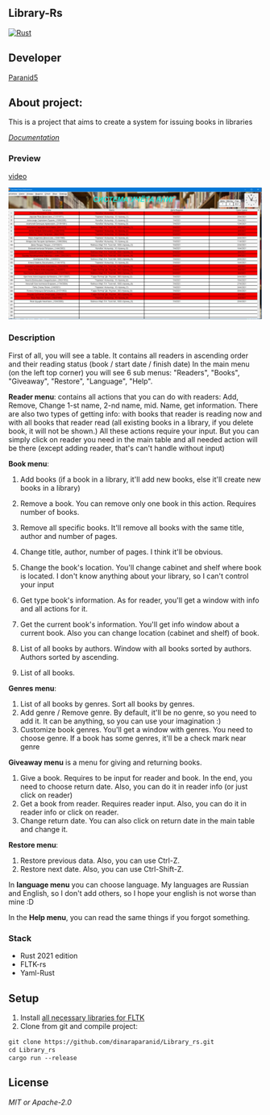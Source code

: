**Library-Rs**
--------------

[![Rust](https://img.shields.io/badge/rust-1.73.0-orange.svg?logo=rust)](https://www.rust-lang.org)

## **Developer**
[Paranid5](https://github.com/dinaraparanid)

## **About project**:
This is a project that aims to create a system for issuing books in libraries

*[Documentation](https://docs.rs/binartree/1.1.9/booklibrs/)*

### **Preview**

[video](preview.webm)

![1](screen.png)

### **Description**
First of all, you will see a table.
It contains all readers in ascending order and their reading status (book / start date / finish date)
In the main menu (on the left top corner) you will see 6 sub menus: "Readers", "Books", "Giveaway", "Restore", "Language", "Help".

**Reader menu**: contains all actions that you can do with readers: Add, Remove, Change 1-st name, 2-nd name, mid. Name, get information.
There are also two types of getting info: with books that reader is reading now and with all books that reader read
(all existing books in a library, if you delete book, it will not be shown.) 
All these actions require your input. But you can simply click on reader you need in the main table and all needed action will be there
(except adding reader, that's can't handle without input)

**Book menu**:
1) Add books (if a book in a library, it'll add new books, else it'll create new books in a library)
2) Remove a book. You can remove only one book in this action. Requires number of books.
3) Remove all specific books. It'll remove all books with the same title, author and number of pages.
4) Change title, author, number of pages. I think it'll be obvious.
5) Change the book's location.
   You'll change cabinet and shelf where book is located.
   I don't know anything about your library, so I can't
   control your input

6) Get type book's information. As for reader, you'll get a window with info and all actions for it.
7) Get the current book's information. You'll get info window about a current book. Also you can change location (cabinet and shelf) of book.
8) List of all books by authors. Window with all books sorted by authors. Authors sorted by ascending.
9) List of all books.

**Genres menu**:
1) List of all books by genres. Sort all books by genres.
2) Add genre / Remove genre. By default, it'll be no genre, so you need to add it. It can be anything, so you can use your imagination :)
3) Customize book genres. You'll get a window with genres. You need to choose genre. If a book has some genres, it'll be a check mark near genre

**Giveaway menu** is a menu for giving and returning books.
1) Give a book.
   Requires to be input for reader and book.
   In the end, you need to choose return date.
   Also, you can do it in reader info
   (or just click on reader)
2) Get a book from reader. Requires reader input. Also, you can do it in reader info or click on reader.
3) Change return date. You can also click on return date in the main table and change it.

**Restore menu**:
1) Restore previous data. Also, you can use Ctrl-Z.
2) Restore next date. Also, you can use Ctrl-Shift-Z.

In **language menu** you can choose language.
My languages are Russian and English, so I don't add others,
so I hope your english is not worse than mine :D

In the **Help menu**, you can read the same things if you forgot something.

### **Stack**

<ul>
   <li>Rust 2021 edition</li>
   <li>FLTK-rs</li>
   <li>Yaml-Rust</li>
</ul>

## **Setup**

1. Install [all necessary libraries for FLTK](https://fltk-rs.github.io/fltk-book/Setup.html)
2. Clone from git and compile project:

```shell
git clone https://github.com/dinaraparanid/Library_rs.git
cd Library_rs
cargo run --release
```

## **License**
*MIT or Apache-2.0*
